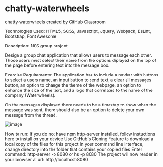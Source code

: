 # chatty-waterwheels
chatty-waterwheels created by GitHub Classroom

Technologies Used:
HTML5, SCSS, Javascript, Jquery, Webpack, EsLint, Bootstrap, Font Awesome

Description:
NSS group project

Design a group chat application that allows users to message each other. Those users must select their name from the options diplayed on the top of the page before entering text into the message box. 

Exercise Requirements:
The application has to include a navbar with buttons to select a users name, an input button to send text, a clear all messages button, an option to change the theme of the webpage, an option to enhance the size of the text, and a logo that correlates to the name of the company (Waterwheels).

On the messages displayed there needs to be a timestap to show when the message was sent, there should also be an option to delete your own message from the thread.
 
 ![image]()


How to run: If you do not have npm http-server installed, follow instuctions here to install on your device
Use GitHub's Cloning Feature to download a local copy of the files for this project
In your command line interface, change directory into the folder that contains your copied files
Enter command: http-server -p 8080 or hs -p 8080
The project will now render in your browser at url: http://localhost:8080
